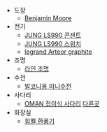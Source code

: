 * 도장
  * [Benjamin Moore](https://benjaminmoore.co.kr/main/index.php)
* 전기
  * [JUNG LS990 콘센트](http://moongori.com/goods/view?no=919507)
  * [JUNG LS990 스위치](http://moongori.com/goods/view?no=919348)
  * [legrand Arteor graphite](http://moongori.com/goods/view?no=227885)
* 조명
  * [라인 조명](https://energy0.modoo.at/)
* 수전
  * [발코니용 미니수전](http://shopping.interpark.com/product/productInfo.do?prdNo=709949455&dispNo=016001&bizCd=P01397&NaPm=ct%3Djy32awqo%7Cci%3Dee327abbbb308d9fea4c1e86262a9646aa5c71aa%7Ctr%3Dslsl%7Csn%3D3%7Chk%3D706ee70eafbf50eafe3ceb2524b9a1254cb39b09&utm_medium=affiliate&utm_source=naver&utm_campaign=shop_p11714_p01397&utm_content=price_comparison)
* 사다리
  * [OMAN 접이식 사다리](http://www.tigerdiy.com/shop/item.php?it_id=1567414063) [다른곳](http://2x4.co.kr/product/%EC%98%A4%EB%A7%8C-%EB%8B%A4%EB%9D%BD%EB%B0%A9-%EC%B2%9C%EC%A0%95-%EC%A0%91%EC%9D%B4%EC%8B%9D%EC%82%AC%EB%8B%A4%EB%A6%AC/14640/)
* 화장실
  * [힘펠 환풍기](https://himpelmall.com/mall/m_mall_detail.php?ps_ctid=01040000&ps_goid=701)

